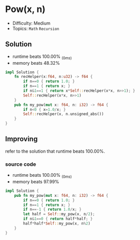 # Pow(x, n)
- Difficulty: Medium
- Topics: `Math` `Recursion`

## Solution
- runtime beats 100.00% $_{(0ms)}$
- memory beats 48.32%
``` rust
impl Solution {
    fn recHelper(x:f64, n:u32) -> f64 {
        if n==0 { return 1.0; }
        if n==1 { return x; }
        if n&1==1 { return x*Self::recHelper(x*x, n>>1); }
        Self::recHelper(x*x, n>>1)
    }
    pub fn my_pow(mut x: f64, n: i32) -> f64 {
        if n<0 { x=1.0/x; }
        Self::recHelper(x, n.unsigned_abs())
    }
}
```

## Improving
refer to the solution that runtime beats 100.00%.
### source code
- runtime beats 100.00% $_{(0ms)}$
- memory beats 97.99%
``` rust
impl Solution {
    pub fn my_pow(mut x: f64, n: i32) -> f64 {
        if n==0 { return 1.0; }
        if n==1 { return x; }
        if n==-1 { return 1.0/x; }
        let half = Self::my_pow(x, n/2);
        if n&1==0 { return half*half; }
        half*half*Self::my_pow(x, n%2)
    }
}
```